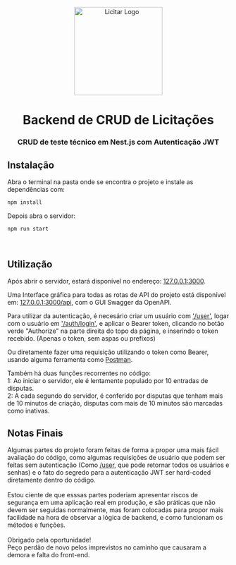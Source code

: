 <p align="center">
  <img src="https://media.licdn.com/dms/image/C4D0BAQHtE33hWu4VhA/company-logo_200_200/0/1626919295622?e=2147483647&v=beta&t=16GQVmdwP-VxZ5IiG6-6y2NHM8S5aw2odG9SsraWjCQ" width="200" alt="Licitar Logo"/>
</p>

<h1 align="center">Backend de CRUD de Licitações</h1>
<h3 align="center">CRUD de teste técnico em Nest.js com Autenticação JWT</p>

## Instalação

Abra o terminal na pasta onde se encontra o projeto e instale as dependências com:

```bash
npm install
```

Depois abra o servidor:

```bash
npm run start
```

<br>

## Utilização

Após abrir o servidor, estará disponível no endereço:
[127.0.0.1:3000](127.0.0.1:3000).
<br>

Uma Interface gráfica para todas as rotas de API do projeto está disponível em:
[127.0.0.1:3000/api](127.0.0.1:3000/api), com o GUI Swagger da OpenAPI.
<br>

Para utilizar da autenticação, é necesário criar um usuário com ['/user'](http://127.0.0.1:3000/api#/default/UserController_create), logar com o usuário em ['/auth/login'](http://127.0.0.1:3000/api#/default/AuthController_signIn), e aplicar o Bearer token, clicando no botão verde "Authorize" na parte direita do topo da página, e inserindo o token recebido. (Apenas o token, sem aspas ou prefixos)
<br>

Ou diretamente fazer uma requisição utilizando o token como Bearer, usando alguma ferramenta como [Postman](https://www.postman.com).
<br>

Também há duas funções recorrentes no código:
<br>
1: Ao iniciar o servidor, ele é lentamente populado por 10 entradas de disputas.
<br>
2: A cada segundo do servidor, é conferido por disputas que tenham mais de 10 minutos de criação, disputas com mais de 10 minutos são marcadas como inativas.

## Notas Finais

Algumas partes do projeto foram feitas de forma a propor uma mais fácil avaliação do código, como algumas requisições de usuário que podem ser feitas sem autenticação (Como [/user](http://127.0.0.1:3000/api#/default/UserController_findAll), que pode retornar todos os usuários e senhas) e o fato do segredo para a autenticação JWT ser hard-coded diretamente dentro do código.<br><br>
Estou ciente de que esssas partes poderiam apresentar riscos de segurança em uma aplicação real em produção, e são práticas que não devem ser seguidas normalmente, mas foram colocadas para propor mais facilidade na hora de observar a lógica de backend, e como funcionam os métodos e funções.
<br><br>
Obrigado pela oportunidade!
<br>
Peço perdão de novo pelos imprevistos no caminho que causaram a demora e falta do front-end.
